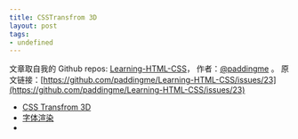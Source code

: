 ```yaml
---
title: CSSTransfrom 3D
layout: post
tags:
- undefined
---
```



 文章取自我的 Github  repos: [Learning-HTML-CSS](https://github.com/paddingme/Learning-HTML-CSS)， 作者：[@paddingme](http://padding.me/about.html) 。 
  原文链接：[https://github.com/paddingme/Learning-HTML-CSS/issues/23](https://github.com/paddingme/Learning-HTML-CSS/issues/23)

- [CSS Transfrom 3D](http://tomo.logdown.com/tags/css)
- [字体渲染](http://ued.ctrip.com/blog/?p=3665)
- []()